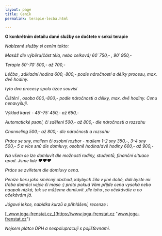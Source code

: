 ```yaml
---
layout: page
title: Ceník
permalink: terapie-lecba.html

---
```

**O konkrétním detailu dané služby se dočtete v sekci terapie**

_Nabízené služby si cením takto:_

_Masáž dle výběru(část těla, nebo celková) 60´ 750,- , 90´ 950,-_

_Terapie 50´-70´ 500,- až 700,-_

_Léčba , základní hodina 600,-800,- podle náročnosti a délky procesu, max. dvě hodiny._ 

_tyto dva procesy spolu úzce souvisí_

_Čištění , osoba 600,-800,- podle náročnosti a délky, max. dvě hodiny. Cenu nenavyšuji._

_Výklad karet - 45´-75´ 450,- až 650,-_

_Automatické psaní, či sdělení 500,- až 800,- dle náročnosti a rozsahu_

_Channeling 500,- až 800,- dle náročnosti a rozsahu_

_Práce se sny, mailem či osobní rozbor - mailem 1-2 sny 350,-, 3-4 sny 500,- 5 a více snů dle domluvy, osobně hodina/dvě hodiny 600,- až 900,-_

_Na všem se lze domluvit dle možností rodiny, studentů, finanční situace apod. Jsme lidé ♥♥♥_

_Práce se zvířetem dle domluvy cena._

_Peníze beru jako směnný obchod, kdybych žila v jiné době, dali byste mi třeba domácí vejce či maso :) proto pokud Vám přijde cena vysoká nebo naopak nízká, tak se můžeme domluvit ,dle toho ,co očekáváte a co očekávám já._

_Jógové lekce, nabídka kurzů a přihlášení, recenze :_

[_www.joga-frenstat.cz_](https://www.joga-frenstat.cz "www.joga-frenstat.cz")

_Nejsem plátce DPH a nespolupracuji s pojišťovnami._